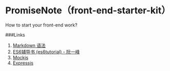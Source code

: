 # PromiseNote（front-end-starter-kit）

How to start your front-end work?

###Links

1. [Markdown 语法](https://guides.github.com/features/mastering-markdown/)
2. [ES6辅导书 (es6tutorial) - 阮一峰](https://github.com/ruanyf/es6tutorial)
3. [Mockjs](http://mockjs.com/)
4. [Expressjs](http://expressjs.com)
